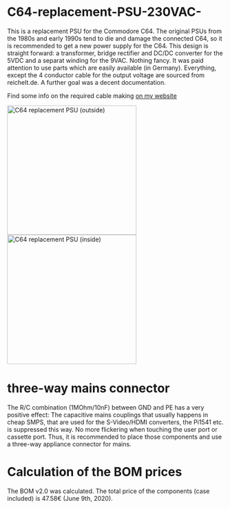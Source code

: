 # C64-replacement-PSU-230VAC-
This is a replacement PSU for the Commodore C64. The original PSUs from the 1980s and early 1990s tend to die and damage the connected C64, so it is recommended to get a new power supply for the C64.
This design is straight forward: a transformer, bridge rectifier and DC/DC converter for the 5VDC and a separat winding for the 9VAC. Nothing fancy. It was paid attention to use parts which are easily available (in Germany). Everything, except the 4 conductor cable for the output voltage are sourced from reichelt.de.
A further goal was a decent documentation.

Find some info on the required cable making <a href="http://tech.guitarsite.de/cable_making.html">on my website</a>

<img src="https://github.com/svenpetersen1965/C64-replacement-PSU-230VAC-/blob/master/C64%20Replacement%20PSU%20(230V)/Rev.%202/pictures/1719_-_PSU_outside.JPG" width="300" alt="C64 replacement PSU (outside)">
      
<img src="https://github.com/svenpetersen1965/C64-replacement-PSU-230VAC-/blob/master/C64%20Replacement%20PSU%20(230V)/Rev.%202/pictures/1720_-_PSU_Inside.JPG" width="300" alt="C64 replacement PSU (inside)">

# three-way mains connector
The R/C combination (1MOhm/10nF) between GND and PE has a very positive effect: The capacitive mains couplings that usually happens in cheap SMPS, that are used for the S-Video/HDMI converters, the Pi1541 etc. is suppressed this way. No more flickering when touching the user port or cassette port. Thus, it is recommended to place those components and use a three-way appliance connector for mains.

# Calculation of the BOM prices
The BOM v2.0 was calculated. The total price of the components (case included) is 47.58€ (June 9th, 2020). 
